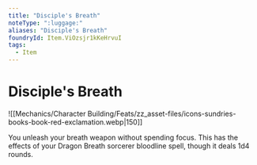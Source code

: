 ```yaml
---
title: "Disciple's Breath"
noteType: ":luggage:"
aliases: "Disciple's Breath"
foundryId: Item.ViOzsjr1kKeHrvuI
tags:
  - Item
---
```


# Disciple's Breath
![[Mechanics/Character Building/Feats/zz_asset-files/icons-sundries-books-book-red-exclamation.webp|150]]

You unleash your breath weapon without spending focus. This has the effects of your Dragon Breath sorcerer bloodline spell, though it deals 1d4 rounds.

